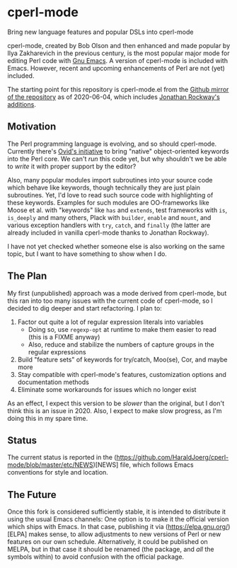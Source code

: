 # cperl-mode
Bring new language features and popular DSLs into cperl-mode

cperl-mode, created by Bob Olson and then enhanced and made popular by Ilya Zakharevich in the previous century, is the most popular major mode for editing Perl code with [Gnu Emacs](https://www.gnu.org/software/emacs/).  A version of cperl-mode is included with Emacs.
However, recent and upcoming enhancements of Perl are not (yet) included.

The starting point for this repository is cperl-mode.el from the [Github mirror of the repository](https://github.com/emacs-mirror/emacs) as of 2020-06-04, which includes [Jonathan Rockway's additions](https://github.com/jrockway/cperl-mode).

## Motivation

The Perl programming language is evolving, and so should cperl-mode.  Currently there's [Ovid's initiative](https://github.com/Ovid/Cor/wiki) to bring "native" object-oriented keywords into the Perl core.  We can't _run_ this code yet, but why shouldn't we be able to _write_ it with proper support by the editor?

Also, many popular modules import subroutines into your source code which behave like keywords, though technically they are just plain subroutines.  Yet, I'd love to read such source code with highlighting of these keywords.  Examples for such modules are OO-frameworks like Moose et al. with "keywords" like `has` and `extends`, test frameworks with `is`, `is_deeply` and many others, Plack with `builder`, `enable`  and `mount`, and various exception handlers with `try`, `catch`, and `finally` (the latter are already included in vanilla cperl-mode thanks to Jonathan Rockway).

I have not yet checked whether someone else is also working on the same topic, but I want to have something to show when I do.

## The Plan

My first (unpublished) approach was a mode derived from cperl-mode, but this ran into too many issues with the current code of cperl-mode, so I decided to dig deeper and start refactoring.  I plan to:

 1. Factor out quite a lot of regular expression literals into variables
    * Doing so, use `regexp-opt` at runtime to make them easier to read (this is a FIXME anyway)
    * Also, reduce and stabilize the numbers of capture groups in the regular expressions
 2. Build "feature sets" of keywords for try/catch, Moo(se), Cor, and maybe more
 3. Stay compatible with cperl-mode's features, customization options and documentation methods
 4. Eliminate some workarounds for issues which no longer exist

As an effect, I expect this version to be _slower_ than the original, but I don't think this is an issue in 2020.
Also, I expect to make slow progress, as I'm doing this in my spare time.

## Status

The current status is reported in the
(https://github.com/HaraldJoerg/cperl-mode/blob/master/etc/NEWS)[NEWS]
file, which follows Emacs conventions for style and location.

## The Future

Once this fork is considered sufficiently stable, it is intended to
distribute it using the usual Emacs channels: One option is to make it
the official version which ships with Emacs.  In that case, publishing
it via (https://elpa.gnu.org/)[ELPA] makes sense, to allow adjustments
to new versions of Perl or new features on our own schedule.
Alternatively, it could be published on MELPA, but in that case it
should be renamed (the package, and _all_ the symbols within) to avoid
confusion with the official package.
